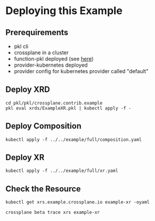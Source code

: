 # Deploying this Example

## Prerequirements
* pkl cli
* crossplane in a cluster
* function-pkl deployed (see [here](../../README.md))
* provider-kubernetes deployed
* provider config for kubernetes provider called "default"

## Deploy XRD
```shell
cd pkl/pkl/crossplane.contrib.example
pkl eval xrds/ExampleXR.pkl | kubectl apply -f -
```
## Deploy Composition
```shell
kubectl apply -f ../../example/full/composition.yaml
```
## Deploy XR
```shell
kubectl apply -f ../../example/full/xr.yaml
```

## Check the Resource
```shell
kubectl get xrs.example.crossplane.io example-xr -oyaml

crossplane beta trace xrs example-xr
```
